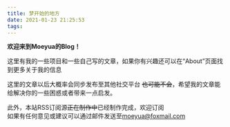 ```yaml
---
title: 梦开始的地方
date: 2021-01-23 21:25:53
tags:
---
```

**欢迎来到Moeyua的Blog！**

这里有我的一些项目和一些自己写的文章，如果你有兴趣还可以在“About”页面找到更多关于我的信息

这里的文章以后大概率会同步发布至其他社交平台 ~~也可能不会~~，希望我的文章能给解决你的一些困惑或者带来一点启发。

此外，本站RSS订阅源~~正在制作中~~已经制作完成，欢迎订阅<br>
如果有任何意见或建议可以通过邮件发送至<moeyua@foxmail.com>
